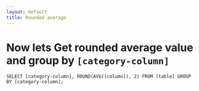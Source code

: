 ```yaml
---
layout: default
title: Rounded average
---
```


# Now lets Get rounded average value and group by `[category-column]`


`SELECT [category-column], ROUND(AVG([column]), 2) FROM [table] GROUP BY [category-column];`
